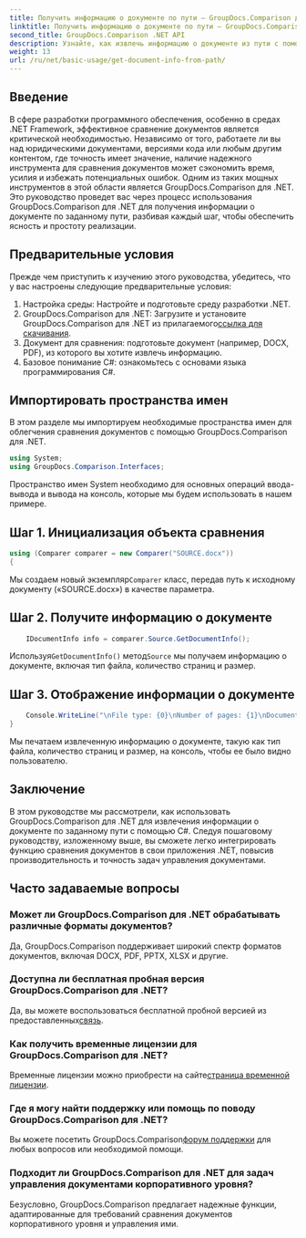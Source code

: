 ```yaml
---
title: Получить информацию о документе по пути — GroupDocs.Comparison для .NET
linktitle: Получить информацию о документе по пути — GroupDocs.Comparison для .NET
second_title: GroupDocs.Comparison .NET API
description: Узнайте, как извлечь информацию о документе из пути с помощью GroupDocs.Comparison для .NET. Простые шаги для эффективного управления документами на C#.
weight: 13
url: /ru/net/basic-usage/get-document-info-from-path/
---
```

## Введение
В сфере разработки программного обеспечения, особенно в средах .NET Framework, эффективное сравнение документов является критической необходимостью. Независимо от того, работаете ли вы над юридическими документами, версиями кода или любым другим контентом, где точность имеет значение, наличие надежного инструмента для сравнения документов может сэкономить время, усилия и избежать потенциальных ошибок. Одним из таких мощных инструментов в этой области является GroupDocs.Comparison для .NET. Это руководство проведет вас через процесс использования GroupDocs.Comparison для .NET для получения информации о документе по заданному пути, разбивая каждый шаг, чтобы обеспечить ясность и простоту реализации.
## Предварительные условия
Прежде чем приступить к изучению этого руководства, убедитесь, что у вас настроены следующие предварительные условия:
1. Настройка среды: Настройте и подготовьте среду разработки .NET.
2.  GroupDocs.Comparison для .NET: Загрузите и установите GroupDocs.Comparison для .NET из прилагаемого[ссылка для скачивания](https://releases.groupdocs.com/comparison/net/).
3. Документ для сравнения: подготовьте документ (например, DOCX, PDF), из которого вы хотите извлечь информацию.
4. Базовое понимание C#: ознакомьтесь с основами языка программирования C#.

## Импортировать пространства имен
В этом разделе мы импортируем необходимые пространства имен для облегчения сравнения документов с помощью GroupDocs.Comparison для .NET.
```csharp
using System;
using GroupDocs.Comparison.Interfaces;
```

Пространство имен System необходимо для основных операций ввода-вывода и вывода на консоль, которые мы будем использовать в нашем примере.

## Шаг 1. Инициализация объекта сравнения
```csharp
using (Comparer comparer = new Comparer("SOURCE.docx"))
{
```
 Мы создаем новый экземпляр`Comparer` класс, передав путь к исходному документу («SOURCE.docx») в качестве параметра.
## Шаг 2. Получите информацию о документе
```csharp
    IDocumentInfo info = comparer.Source.GetDocumentInfo();
```
 Используя`GetDocumentInfo()` метод`Source` мы получаем информацию о документе, включая тип файла, количество страниц и размер.
## Шаг 3. Отображение информации о документе
```csharp
    Console.WriteLine("\nFile type: {0}\nNumber of pages: {1}\nDocument size: {2} bytes", info.FileType, info.PageCount, info.Size);
}
```
Мы печатаем извлеченную информацию о документе, такую как тип файла, количество страниц и размер, на консоль, чтобы ее было видно пользователю.

## Заключение
В этом руководстве мы рассмотрели, как использовать GroupDocs.Comparison для .NET для извлечения информации о документе по заданному пути с помощью C#. Следуя пошаговому руководству, изложенному выше, вы сможете легко интегрировать функцию сравнения документов в свои приложения .NET, повысив производительность и точность задач управления документами.
## Часто задаваемые вопросы
### Может ли GroupDocs.Comparison для .NET обрабатывать различные форматы документов?
Да, GroupDocs.Comparison поддерживает широкий спектр форматов документов, включая DOCX, PDF, PPTX, XLSX и другие.
### Доступна ли бесплатная пробная версия GroupDocs.Comparison для .NET?
 Да, вы можете воспользоваться бесплатной пробной версией из предоставленных[связь](https://releases.groupdocs.com/).
### Как получить временные лицензии для GroupDocs.Comparison для .NET?
 Временные лицензии можно приобрести на сайте[страница временной лицензии](https://purchase.groupdocs.com/temporary-license/).
### Где я могу найти поддержку или помощь по поводу GroupDocs.Comparison для .NET?
 Вы можете посетить GroupDocs.Comparison[форум поддержки](https://forum.groupdocs.com/c/comparison/12) для любых вопросов или необходимой помощи.
### Подходит ли GroupDocs.Comparison для .NET для задач управления документами корпоративного уровня?
Безусловно, GroupDocs.Comparison предлагает надежные функции, адаптированные для требований сравнения документов корпоративного уровня и управления ими.